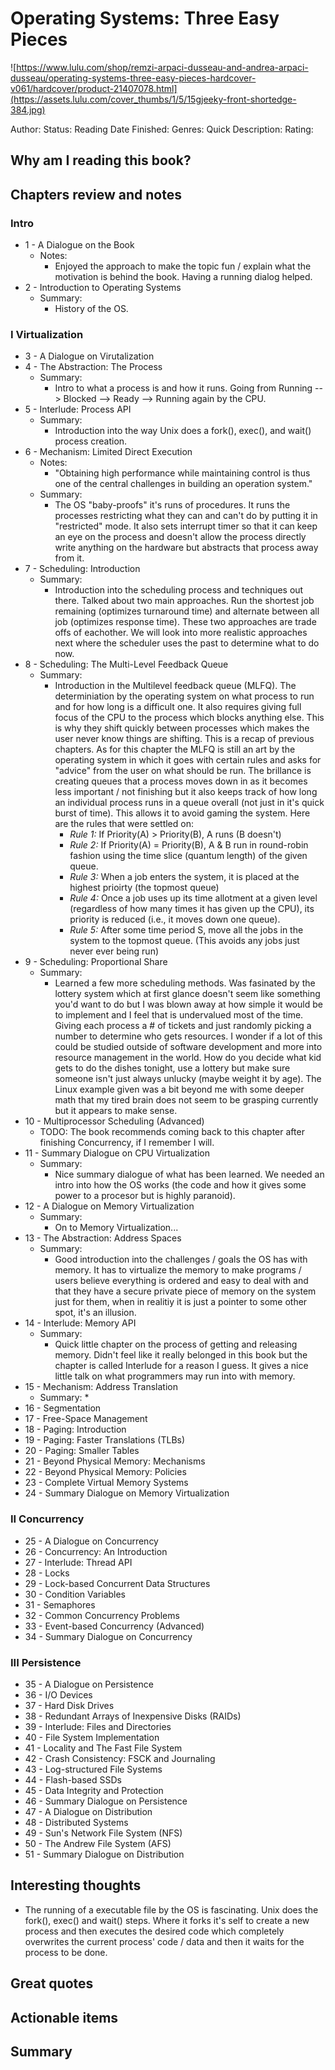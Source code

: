 # Operating Systems: Three Easy Pieces
![https://www.lulu.com/shop/remzi-arpaci-dusseau-and-andrea-arpaci-dusseau/operating-systems-three-easy-pieces-hardcover-v061/hardcover/product-21407078.html](https://assets.lulu.com/cover_thumbs/1/5/15gjeeky-front-shortedge-384.jpg)

Author:
Status: Reading
Date Finished: 
Genres:
Quick Description: 
Rating: 

## Why am I reading this book?


## Chapters review and notes

### Intro
* 1 - A Dialogue on the Book
    * Notes:
        * Enjoyed the approach to make the topic fun / explain what the motivation is behind the book. Having a running dialog helped.
* 2 - Introduction to Operating Systems
    * Summary:
        * History of the OS. 
### I Virtualization
* 3 - A Dialogue on Virutalization
* 4 - The Abstraction: The Process
    * Summary:
        * Intro to what a process is and how it runs. Going from Running --> Blocked --> Ready --> Running again by the CPU.
* 5 - Interlude: Process API
    * Summary:
        * Introduction into the way Unix does a fork(), exec(), and wait() process creation.
* 6 - Mechanism: Limited Direct Execution
    * Notes:
        * "Obtaining high performance while maintaining control is thus one of the central challenges in building an operation system."
    * Summary:
        * The OS "baby-proofs" it's runs of procedures. It runs the processes restricting what they can and can't do by putting it in "restricted" mode. It also sets interrupt timer so that it can keep an eye on the process and doesn't allow the process directly write anything on the hardware but abstracts that process away from it.
* 7 - Scheduling: Introduction
    * Summary:
        * Introduction into the scheduling process and techniques out there. Talked about two main approaches. Run the shortest job remaining (optimizes turnaround time) and alternate between all job (optimizes response time). These two approaches are trade offs of eachother. We will look into more realistic approaches next where the scheduler uses the past to determine what to do now.
* 8 - Scheduling: The Multi-Level Feedback Queue
    * Summary: 
        * Introduction in the Multilevel feedback queue (MLFQ). The determiniation by the operating system on what process to run and for how long is a difficult one. It also requires giving full focus of the CPU to the process which blocks anything else. This is why they shift quickly between processes which makes the user never know things are shifting. This is a recap of previous chapters. As for this chapter the MLFQ is still an art by the operating system in which it goes with certain rules and asks for "advice" from the user on what should be run. The brillance is creating queues that a process moves down in as it becomes less important / not finishing but it also keeps track of how long an individual process runs in a queue overall (not just in it's quick burst of time). This allows it to avoid gaming the system. Here are the rules that were settled on:
            - *Rule 1:* If Priority(A) > Priority(B), A runs (B doesn't)
            - *Rule 2:* If Priority(A) = Priority(B), A & B run in round-robin fashion using the time slice (quantum length) of the given queue.
            - *Rule 3:* When a job enters the system, it is placed at the highest prioirty (the topmost queue)
            - *Rule 4:* Once a job uses up its time allotment at a given level (regardless of how many times it has given up the CPU), its priority is reduced (i.e., it moves down one queue).
            - *Rule 5:* After some time period S, move all the jobs in the system to the topmost queue. (This avoids any jobs just never ever being run)
* 9 - Scheduling: Proportional Share
    * Summary:
        * Learned a few more scheduling methods. Was fasinated by the lottery system which at first glance doesn't seem like something you'd want to do but I was blown away at how simple it would be to implement and I feel that is undervalued most of the time. Giving each process a # of tickets and just randomly picking a number to determine who gets resources. I wonder if a lot of this could be studied outside of software development and more into resource management in the world. How do you decide what kid gets to do the dishes tonight, use a lottery but make sure someone isn't just always unlucky (maybe weight it by age). The Linux example given was a bit beyond me with some deeper math that my tired brain does not seem to be grasping currently but it appears to make sense.
* 10 - Multiprocessor Scheduling (Advanced)
    * TODO: The book recommends coming back to this chapter after finishing Concurrency, if I remember I will.
* 11 - Summary Dialogue on CPU Virtualization
    * Summary:
        * Nice summary dialogue of what has been learned. We needed an intro into how the OS works (the code and how it gives some power to a procesor but is highly paranoid). 
* 12 - A Dialogue on Memory Virtualization
    * Summary:
        * On to Memory Virtualization...
* 13 - The Abstraction: Address Spaces
    * Summary:
        * Good introduction into the challenges / goals the OS has with memory. It has to virtualize the memory to make programs / users believe everything is ordered and easy to deal with and that they have a secure private piece of memory on the system just for them, when in realitiy it is just a pointer to some other spot, it's an illusion.
* 14 - Interlude: Memory API
    * Summary:
        * Quick little chapter on the process of getting and releasing memory. Didn't feel like it really belonged in this book but the chapter is called Interlude for a reason I guess. It gives a nice little talk on what programmers may run into with memory.
* 15 - Mechanism: Address Translation
    * Summary:
        *
* 16 - Segmentation
* 17 - Free-Space Management
* 18 - Paging: Introduction
* 19 - Paging: Faster Translations (TLBs)
* 20 - Paging: Smaller Tables
* 21 - Beyond Physical Memory: Mechanisms
* 22 - Beyond Physical Memory: Policies
* 23 - Complete Virtual Memory Systems
* 24 - Summary Dialogue on Memory Virtualization
### II Concurrency
* 25 - A Dialogue on Concurrency
* 26 - Concurrency: An Introduction
* 27 - Interlude: Thread API
* 28 - Locks
* 29 - Lock-based Concurrent Data Structures
* 30 - Condition Variables
* 31 - Semaphores
* 32 - Common Concurrency Problems
* 33 - Event-based Concurrency (Advanced)
* 34 - Summary Dialogue on Concurrency
### III Persistence
* 35 - A Dialogue on Persistence
* 36 - I/O Devices
* 37 - Hard Disk Drives
* 38 - Redundant Arrays of Inexpensive Disks (RAIDs)
* 39 - Interlude: Files and Directories
* 40 - File System Implementation
* 41 - Locality and The Fast File System
* 42 - Crash Consistency: FSCK and Journaling
* 43 - Log-structured File Systems
* 44 - Flash-based SSDs
* 45 - Data Integrity and Protection
* 46 - Summary Dialogue on Persistence
* 47 - A Dialogue on Distribution
* 48 - Distributed Systems
* 49 - Sun's Network File System (NFS)
* 50 - The Andrew File System (AFS)
* 51 - Summary Dialogue on Distribution


## Interesting thoughts
- The running of a executable file by the OS is fascinating. Unix does the fork(), exec() and wait() steps. Where it forks it's self to create a new process and then executes the desired code which completely overwrites the current process' code / data and then it waits for the process to be done.


## Great quotes


## Actionable items


## Summary

